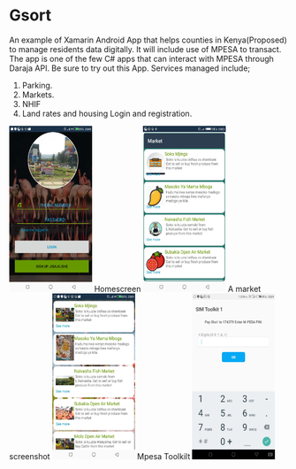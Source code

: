 # Gsort
An example of Xamarin Android App that helps counties in Kenya(Proposed) to manage residents data digitally.
It will include use of MPESA to transact.
The app is one of the few C# apps that can interact with MPESA through Daraja API. 
Be sure to try out this App.
Services managed include;
1. Parking.
2. Markets.
3. NHIF
4. Land rates and housing
Login and registration.
<img src="https://github.com/davywamahiu/Gsort/blob/main/Images/Screenshot_20200416-204631.jpg" height="300" width="150" alt="Alt text" title="Use of MPESA.">
Homescreen
<img src="https://github.com/davywamahiu/Gsort/blob/main/Images/Screenshot_20200421-000340.jpg" height="300" width="150" alt="Alt text" title="Use of MPESA.">
A market screenshot
<img src="https://github.com/davywamahiu/Gsort/blob/main/Images/Screenshot_20200416-205409.jpg" height="300" width="150" alt="Alt text" title="Use of MPESA.">
Mpesa Toolkilt
<img src="https://github.com/davywamahiu/Gsort/blob/main/Images/Screenshot_20200408-233513.jpg" height="300" width="150" alt="Alt text" title="Use of MPESA.">


